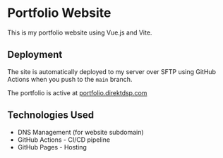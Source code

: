 # Portfolio Website

This is my portfolio website using Vue.js and Vite.

## Deployment

The site is automatically deployed to my server over SFTP using GitHub Actions when you push to the `main` branch.

The portfolio is active at [portfolio.direktdsp.com](https://portfolio.direktdsp.com)

## Technologies Used

- DNS Management (for website subdomain)
- GitHub Actions - CI/CD pipeline
- GitHub Pages - Hosting
